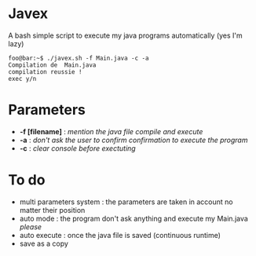 # Javex
A bash simple script to execute my java programs automatically (yes I'm lazy)
```console
foo@bar:~$ ./javex.sh -f Main.java -c -a 
Compilation de  Main.java
compilation reussie !
exec y/n
```

# Parameters 
+ **-f [filename]** : _mention the java file compile and execute_
+ **-a** : _don't ask the user to confirm confirmation to execute the program_
+ **-c** : _clear console before exectuting_


# To do
- multi parameters system : the parameters are taken in account no matter their position
- auto mode : the program don't ask anything and execute my Main.java _please_
- auto execute : once the java file is saved (continuous runtime)
- save as a copy 
